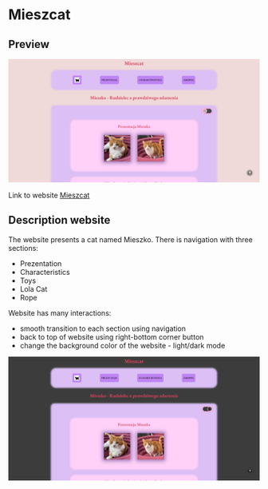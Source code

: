 # Mieszcat
## Preview

![PreviewSS](https://github.com/PaweLeszczynsky/testrepo/blob/master/images/preview.png)

Link to website [Mieszcat](https://paweleszczynsky.github.io/testrepo/)

## Description website
The website presents a cat named Mieszko. There is navigation with three sections:
- Prezentation
- Characteristics
- Toys
- Lola Cat
- Rope 

Website has many interactions:
- smooth transition to each section using navigation
- back to top of website using right-bottom corner button
- change the background color of the website - light/dark mode

![DarkmodeSS](https://github.com/PaweLeszczynsky/testrepo/blob/master/images/darkmode-preview.png)